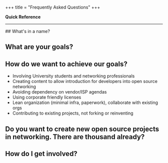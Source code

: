 +++
title = "Frequently Asked Questions"
+++

**Quick Reference**
<!-- toc -->

<hr/>
## What's in a name?
<Explain the origin of the project's name>

## What are your goals?
<Explain the mission statement of the project>

## How do we want to achieve our goals?
<Explain how we think we can contribute>

  - Involving University students and networking professionals
  - Creating content to allow introduction for developers into open source networking
  - Avoiding dependency on vendor/ISP agendas
  - Using corporate friendly licenses
  - Lean organization (minimal infra, paperwork), collaborate with existing orgs
  - Contributing to existing projects, not forking or reinventing

## Do you want to create new open source projects in networking. There are thousand already?

<Explain point above again>

## How do I get involved?
<Good Question>
